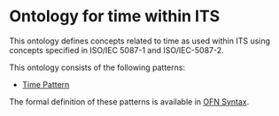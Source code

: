 # Ontology for time within ITS

This ontology defines concepts related to time as used within ITS using concepts specified in ISO/IEC 5087-1 and ISO/IEC-5087-2.

This ontology consists of the following patterns:

- [Time Pattern](classes/TimePattern.md)

The formal definition of these patterns is available in [OFN Syntax](itsTime.ofn).

